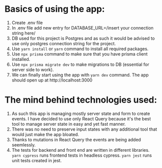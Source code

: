 # Basics of using the app:

1. Create .env file
2. In .env file add new entry for DATABASE_URL=/insert your connection string here/
3. DB used for this project is Postgres and as such it would be advised to use only postgres connection string for the project.
4. Use ```yarn install``` or ```yarn``` command to install all required packages.
5. Use ```npx prisma``` command to make sure that you have prisma client installed.
6. Use ```npx prisma migrate dev``` to make migrations to DB (essential for server side to work).
7. We can finally start using the app with ```yarn dev``` command. The app should open up at http://localhost:3000

# The mind behind technologies used:

1. As such this app is managing mostly server state and form to create events. I have decided to use only React Query because it's the best tool to manage server state in easy and yet fast manner.
2. There was no need to preserve input states with any additional tool that would just make the app bloated.
3. Thanks to mutations in React Query the events are being added seemlessly.
4. The tests for backend and front end are written in different libraries. ```yarn cypress``` runs frontend tests in headless cypress. ```yarn jest``` runs unit tests created in jest.